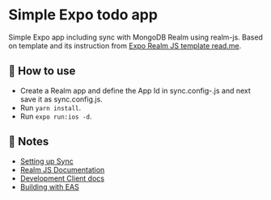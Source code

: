 # Simple Expo todo app

Simple Expo app including sync with MongoDB Realm using realm-js. Based on template and its instruction from [Expo Realm JS template read.me](https://github.com/realm/realm-js/tree/master/templates/expo-template-js#readme). 


## 🚀 How to use
- Create a Realm app and define the App Id in sync.config-.js and next save it as sync.config.js. 
- Run `yarn install`.
- Run `expo run:ios -d`.


## 📝 Notes

- [Setting up Sync](https://docs.mongodb.com/realm/sdk/react-native/quick-start/)
- [Realm JS Documentation](https://docs.mongodb.com/realm/sdk/react-native/)
- [Development Client docs](https://docs.expo.dev/clients/introduction/)
- [Building with EAS](https://docs.expo.dev/eas/)
